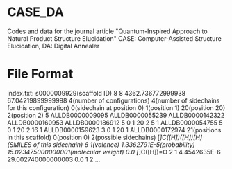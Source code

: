 # CASE_DA
Codes and data for the journal article "Quantum-Inspired Approach to Natural Product Structure Elucidation"
CASE: Computer-Assisted Structure Elucidation, DA: Digital Annealer

# File Format
index.txt:
s0000009929(scaffold ID)	8	8
4362.736772999938	67.04219899999998
4(number of configurations)
4(number of sidechains for this configuration)	0(sidechain at position 0)	1(position 1)	20(position 20)	2(position 2)  5	ALLDB0000009095	ALLDB0000055239	ALLDB0000142322	ALLDB0000160953	ALLDB0000186912	
5	0	1	20	2	5  1	ALLDB0000054755	
5	0	1	20	2	16  1	ALLDB0000159623	
3	0	1	20  1	ALLDB0000172974	
21(positions in this scaffold)
0(position 0)	2(possible sidechains)
[*]C([H])([H])[H]	(SMILES of this sidechain) 6 1(valence)	1.3362791E-5(probability)	15.023475000000001(molecular weight) 0.0
[*]C([H])=O	2 1	4.4542635E-6	29.002740000000003 0.0
1 2
...

